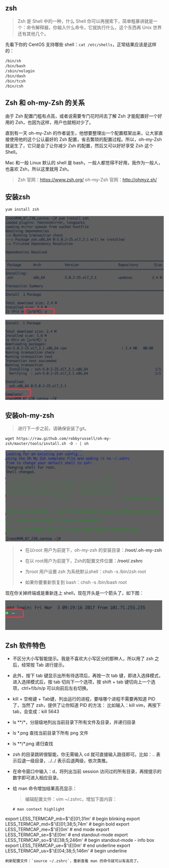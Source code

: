 ## zsh

> Zsh 是 Shell 中的一种，什么 Shell 你可以再搜索下，简单粗暴讲就是一个：命令解释器，你输入什么命令，它就执行什么，这个东西再 Unix 世界还有其他几个。

先看下你的 CentOS 支持哪些 shell：`cat /etc/shells`，正常结果应该是这样的：

```
/bin/sh
/bin/bash
/sbin/nologin
/bin/dash
/bin/tcsh
/bin/csh
```





## Zsh 和 oh-my-Zsh 的关系


由于 Zsh 配置门槛有点高，或者说需要专门花时间去了解 Zsh 才能配置好一个好用的 Zsh，也因为这样，用户也就相对少了。

直到有一天 oh-my-Zsh 的作者诞生，他想要整理出一个配置框架出来，让大家直接使用他的这个公认最好的 Zsh 配置，省去繁琐的配置过程。所以，oh-my-Zsh 就诞生了，它只是会了让你减少 Zsh 的配置，然后又可以好好享受 Zsh 这个 Shell。

Mac 和一般 Linux 默认的 shell 是 bash，一般人都觉得不好用，我作为一般人，也喜欢 Zsh，所以这里就用 Zsh。

> Zsh 官网：https://www.zsh.org/
oh-my-Zsh 官网：http://ohmyz.sh/

## 安装zsh

```
yum install zsh
```

![](/assets/zsh1.png)



![](/assets/zsh2.png)

## 安装oh-my-zsh

> 进行下一步之前，请确保安装了git。

```
wget https://raw.github.com/robbyrussell/oh-my-zsh/master/tools/install.sh -O - | sh
```

![](/assets/omzsh1.png)

> * 在以root 用户为前提下，oh-my-zsh 的安装目录：**/root/.oh-my-zsh**
>
> * 在以 root用户为前提下，Zsh的配置文件位置：**/root/.zshrc**
>
> * 为root 用户设置 zsh 为系统默认shell：chsh -s /bin/zsh root
>
> * 如果你要重新恢复到 bash：chsh -s /bin/bash root



现在你关掉终端或是重新连上 shell，现在开头是一个箭头了，如下图：

![](/assets/omzsh2.png)

## Zsh 软件特色

- 不区分大小写智能提示。我是不喜欢大小写区分的那种人，所以用了 zsh 之后，经常按 Tab 进行提示。

- 此外，按下 tab 键显示出所有待选项后，再按一次 tab 键，即进入选择模式，进入选择模式后，按 tab 切向下一个选项，按 shift + tab 键切向上一个选项，ctrl+f/b/n/p 可以向前后左右切换。

- kill + 空格键 + Tab键，列出运行的进程，要啥哪个进程不需要再知道 PID 了，当然了 zsh，提供了让你知道 PID 的方法：
比如输入：kill vim，再按下 tab，会变成：kill 5643

- ls **/*，分层级地列出当前目录下所有文件及目录，并递归目录

- ls *.png 查找当前目录下所有 png 文件

- ls **/*.png 递归查找

- zsh 的目录跳转很智能，你无需输入 cd 就可直接输入路径即可。比如：.. 表示后退一级目录，../../ 表示后退两级，依次类推。

- 在命令窗口中输入：d，将列出当前 session 访问过的所有目录，再按提示的数字即可进入相应目录。

- 给 man 命令增加结果高亮显示：

  > 编辑配置文件：vim ~/.zshrc，增加下面内容：
  
  ```
  # man context highlight
export LESS_TERMCAP_mb=$'\E[01;31m'       # begin blinking
export LESS_TERMCAP_md=$'\E[01;38;5;74m'  # begin bold
export LESS_TERMCAP_me=$'\E[0m'           # end mode
export LESS_TERMCAP_se=$'\E[0m'           # end standout-mode
export LESS_TERMCAP_so=$'\E[38;5;246m'    # begin standout-mode - info box
export LESS_TERMCAP_ue=$'\E[0m'           # end underline
export LESS_TERMCAP_us=$'\E[04;38;5;146m' # begin underline

  ```
刷新配置文件：`source ~/.zshrc`，重新查看 man 的命令就可以有高亮了。  
  









